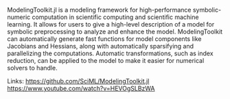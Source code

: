 ModelingToolkit.jl is a modeling framework for high-performance symbolic-numeric computation in scientific computing and scientific machine learning. It allows for users to give a high-level description of a model for symbolic preprocessing to analyze and enhance the model. ModelingToolkit can automatically generate fast functions for model components like Jacobians and Hessians, along with automatically sparsifying and parallelizing the computations. Automatic transformations, such as index reduction, can be applied to the model to make it easier for numerical solvers to handle.

Links:
https://github.com/SciML/ModelingToolkit.jl
https://www.youtube.com/watch?v=HEVOgSLBzWA
